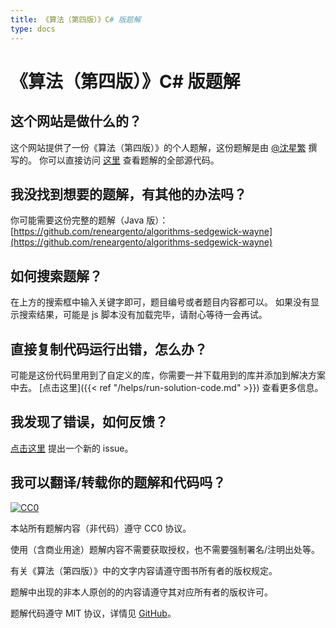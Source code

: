 ```yaml
---
title: 《算法（第四版）》C# 版题解
type: docs
---
```


# 《算法（第四版）》C# 版题解

## 这个网站是做什么的？

这个网站提供了一份《算法（第四版）》的个人题解，这份题解是由 [@沈星繁](https://github.com/ikesnowy) 撰写的。
你可以直接访问 [这里](https://github.com/ikesnowy/Algorithms-4th-Edition-in-Csharp) 查看题解的全部源代码。

## 我没找到想要的题解，有其他的办法吗？

你可能需要这份完整的题解（Java 版）：[https://github.com/reneargento/algorithms-sedgewick-wayne](https://github.com/reneargento/algorithms-sedgewick-wayne)

## 如何搜索题解？

在上方的搜索框中输入关键字即可，题目编号或者题目内容都可以。
如果没有显示搜索结果，可能是 js 脚本没有加载完毕，请耐心等待一会再试。

## 直接复制代码运行出错，怎么办？

可能是这份代码里用到了自定义的库，你需要一并下载用到的库并添加到解决方案中去。
[点击这里]({{< ref "/helps/run-solution-code.md" >}}) 查看更多信息。

## 我发现了错误，如何反馈？

[点击这里](https://github.com/ikesnowy/Algorithms-4th-Edition-in-Csharp/issues/new/choose) 提出一个新的 issue。

## 我可以翻译/转载你的题解和代码吗？

<p xmlns:dct="http://purl.org/dc/terms/" xmlns:vcard="http://www.w3.org/2001/vcard-rdf/3.0#">  <a rel="noopener" href="http://creativecommons.org/publicdomain/zero/1.0/" target="_blank">    <img src="https://licensebuttons.net/p/zero/1.0/88x31.png" style="border-style: none;display: inline;" alt="CC0">  </a></p>

本站所有题解内容（非代码）遵守 CC0 协议。

使用（含商业用途）题解内容不需要获取授权，也不需要强制署名/注明出处等。

有关《算法（第四版）》中的文字内容请遵守图书所有者的版权规定。

题解中出现的非本人原创的的内容请遵守其对应所有者的版权许可。

题解代码遵守 MIT 协议，详情见 [GitHub](https://github.com/ikesnowy/Algorithms-4th-Edition-in-Csharp)。